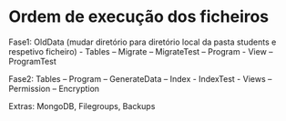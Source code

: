 # Ordem de execução dos ficheiros

Fase1: OldData (mudar diretório para diretório local da pasta students e respetivo ficheiro) 
      - Tables – Migrate – MigrateTest – Program - View – ProgramTest

Fase2: Tables – Program – GenerateData – Index - IndexTest - Views – Permission – Encryption

Extras: MongoDB, Filegroups, Backups
